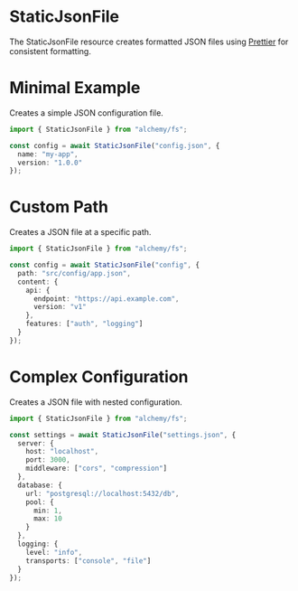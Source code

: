 # StaticJsonFile

The StaticJsonFile resource creates formatted JSON files using [Prettier](https://prettier.io/) for consistent formatting.

# Minimal Example

Creates a simple JSON configuration file.

```ts
import { StaticJsonFile } from "alchemy/fs";

const config = await StaticJsonFile("config.json", {
  name: "my-app",
  version: "1.0.0"
});
```

# Custom Path

Creates a JSON file at a specific path.

```ts
import { StaticJsonFile } from "alchemy/fs";

const config = await StaticJsonFile("config", {
  path: "src/config/app.json", 
  content: {
    api: {
      endpoint: "https://api.example.com",
      version: "v1"
    },
    features: ["auth", "logging"]
  }
});
```

# Complex Configuration

Creates a JSON file with nested configuration.

```ts
import { StaticJsonFile } from "alchemy/fs";

const settings = await StaticJsonFile("settings.json", {
  server: {
    host: "localhost",
    port: 3000,
    middleware: ["cors", "compression"]
  },
  database: {
    url: "postgresql://localhost:5432/db",
    pool: {
      min: 1,
      max: 10
    }
  },
  logging: {
    level: "info",
    transports: ["console", "file"]
  }
});
```